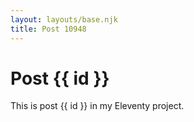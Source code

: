 ```yaml
---
layout: layouts/base.njk
title: Post 10948
---
```


# Post {{ id }}

This is post {{ id }} in my Eleventy project.
